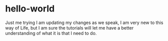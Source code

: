 # hello-world
Just me trying
I am updating my changes as we speak, I am very new to this way of Life, but I am sure the tutorials will let me have a better understanding of what it is that I need to do.
